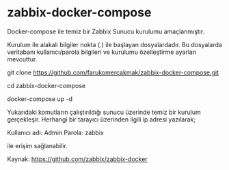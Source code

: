 # zabbix-docker-compose

Docker-compose ile temiz bir Zabbix Sunucu kurulumu amaçlanmıştır. 

Kurulum ile alakalı bilgiler nokta (.)  ile başlayan dosyalardadır. Bu dosyalarda veritabanı kullanıcı/parola bilgileri ve kurulumu özelleştirme ayarları mevcuttur.

 git clone https://github.com/farukomercakmak/zabbix-docker-compose.git

 cd  zabbix-docker-compose

 docker-compose up -d

Yukarıdaki komutların çalıştırıldığı sunucu üzerinde temiz bir kurulum gerçekleşir. Herhangi bir tarayıcı üzerinden ilgili ip adresi yazılarak;

 Kullanıcı adı: Admin
 Parola: zabbix

ile erişim sağlanabilir.

Kaynak: https://github.com/zabbix/zabbix-docker
